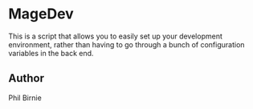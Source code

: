 MageDev
=======
This is a script that allows you to easily set up your development environment, rather
than having to go through a bunch of configuration variables in the back end.

Author
------
Phil Birnie